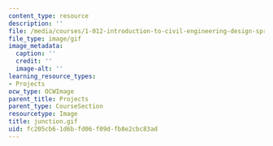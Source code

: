 ```yaml
---
content_type: resource
description: ''
file: /media/courses/1-012-introduction-to-civil-engineering-design-spring-2002/fc205cb61d6bfd06f09dfb8e2cbc83ad_junction.gif
file_type: image/gif
image_metadata:
  caption: ''
  credit: ''
  image-alt: ''
learning_resource_types:
- Projects
ocw_type: OCWImage
parent_title: Projects
parent_type: CourseSection
resourcetype: Image
title: junction.gif
uid: fc205cb6-1d6b-fd06-f09d-fb8e2cbc83ad
---
```

